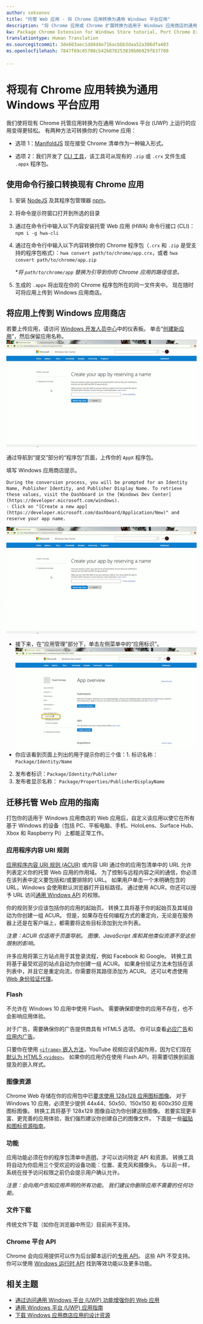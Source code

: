 ```yaml
---
author: seksenov
title: "托管 Web 应用 - 将 Chrome 应用转换为通用 Windows 平台应用"
description: "将 Chrome 应用或 Chrome 扩展转换为适用于 Windows 应用商店的通用 Windows 平台 (UWP) 应用。"
kw: Package Chrome Extension for Windows Store tutorial, Port Chrome Extension to Windows 10, How to convert Chrome App to Windows, How to add Chrome Extension to Windows Store, hwa-cli, Hosted Web Apps Command Line Interface CLI Tool, Install Chrome Extension on Windows 10 Device, convert .crx to .AppX
translationtype: Human Translation
ms.sourcegitcommit: 3de603aec1dd4d4e716acbbb3daa52a306dfa403
ms.openlocfilehash: 7847f69c85708cb42b878253839b06929f837708

---
```


# 将现有 Chrome 应用转换为通用 Windows 平台应用

我们使将现有 Chrome 托管应用转换为在通用 Windows 平台 (UWP) 上运行的应用变得更轻松。 有两种方法可转换你的 Chrome 应用：

- 选项 1：[ManifoldJS](http://manifoldjs.com/) 现在接受 Chrome 清单作为一种输入形式。 

- 选项 2：我们开发了 [CLI 工具](https://github.com/MicrosoftEdge/hwa-cli)，该工具可从现有的 `.zip` 或 `.crx` 文件生成 `.appx` 程序包。

## 使用命令行接口转换现有 Chrome 应用

1. 安装 [NodeJS](https://nodejs.org/en/) 及其程序包管理器 [npm](https://www.npmjs.com/)。 


2. 将命令提示符窗口打开到所选的目录


3. 通过在命令行中输入以下内容安装托管 Web 应用 (HWA) 命令行接口 (CLI)： `npm i -g hwa-cli`

4. 通过在命令行中输入以下内容转换你的 Chrome 程序包（`.crx` 和 `.zip` 是受支持的程序包格式）：`hwa convert path/to/chrome/app.crx`，或者 `hwa convert path/to/chrome/app.zip`

    **将 `path/to/chrome/app` 替换为引导到你的 Chrome 应用的路径信息。*
    
5. 生成的 `.appx` 将出现在你的 Chrome 程序包所在的同一文件夹中。 现在随时可将应用上传到 Windows 应用商店。 

## 将应用上传到 Windows 应用商店

若要上传应用，请访问 [Windows 开发人员中心](https://developer.microsoft.com/windows)中的仪表板。 单击“[创建新应用](https://developer.microsoft.com/dashboard/Application/New)”，然后保留应用名称。
![Windows 开发人员中心仪表板保留名称](images/hwa-to-uwp/reserve_a_name.png)


通过导航到“提交”部分的“程序包”页面，上传你的 `AppX` 程序包。

填写 Windows 应用商店提示。

    During the conversion process, you will be prompted for an Identity Name, Publisher Identity, and Publisher Display Name. To retrieve these values, visit the Dashboard in the [Windows Dev Center](https://developer.microsoft.com/windows).
    - Click on "[Create a new app](https://developer.microsoft.com/dashboard/Application/New)" and reserve your app name.
![Windows 开发人员中心仪表板保留名称](images/hwa-to-uwp/reserve_a_name.png)
 - 接下来，在“应用管理”部分下，单击左侧菜单中的“应用标识”。
    ![Windows 开发人员中心仪表板应用标识](images/hwa-to-uwp/app_identity.png)
 - 你应该看到页面上列出的用于提示你的三个值：1. 标识名称：`Package/Identity/Name`
 2. 发布者标识：`Package/Identity/Publisher`
 3. 发布者显示名称： `Package/Properties/PublisherDisplayName`


## 迁移托管 Web 应用的指南

打包你的适用于 Windows 应用商店的 Web 应用后，自定义该应用以使它在所有基于 Windows 的设备（包括 PC、平板电脑、手机、HoloLens、Surface Hub、Xbox 和 Raspberry Pi）上都能正常工作。

### 应用程序内容 URI 规则

[应用程序内容 URI 规则 (ACUR)](/hwa-access-features.md#keep-your-app-secure-setting-application-content-uri-rules-acurs) 或内容 URI 通过你的应用包清单中的 URL 允许列表定义你的托管 Web 应用的作用域。 为了控制与远程内容之间的通信，你必须在该列表中定义要包括和/或要排除的 URL。 如果用户单击一个未明确包含的 URL，Windows 会使用默认浏览器打开目标路径。 通过使用 ACUR，你还可以授予 URL 访问[通用 Windows API](https://msdn.microsoft.com/library/windows/apps/br211377.aspx) 的权限。

你的规则至少应该包括你的应用的起始页。 转换工具将基于你的起始页及其域自动为你创建一组 ACUR。 但是，如果存在任何编程方式的重定向，无论是在服务器上还是在客户端上，都需要将这些目标添加到允许列表。

*注意：ACUR 仅适用于页面导航。 图像、JavaScript 库和其他类似资源不受这些限制的影响。*

许多应用将第三方站点用于其登录流程，例如 Facebook 和 Google。 转换工具将基于最受欢迎的站点自动为你创建一组 ACUR。 如果身份验证方法未包括在该列表中，并且它是重定向流，你需要将其路径添加为 ACUR。 还可以考虑使用 [Web 身份验证代理](/hwa-access-features.md#web-authentication-broker)。

### Flash

不允许在 Windows 10 应用中使用 Flash。 需要确保即使你的应用不存在，也不会影响应用体验。

对于广告，需要确保你的广告提供商具有 HTML5 选项。 你可以查看[必应广告](https://bingads.microsoft.com/)和[应用内广告](http://adsinapps.microsoft.com/)。

只要你在使用 [`<iframe>` 嵌入方法](https://developers.google.com/youtube/iframe_api_reference)，YouTube 视频应该仍起作用，因为它们现在[默认为 HTML5 `<video>`](http://youtube-eng.blogspot.com/2015/01/youtube-now-defaults-to-html5_27.html)。 如果你的应用仍在使用 Flash API，将需要切换到前面提及的嵌入样式。

### 图像资源

Chrome Web 存储在你的应用包中已[要求使用 128x128 应用图标图像](https://developer.chrome.com/webstore/images)。 对于 Windows 10 应用，必须至少提供 44x44、50x50、150x150 和 600x350 应用图标图像。 转换工具将基于 128x128 图像自动为你创建这些图像。 若要实现更丰富、更完善的应用体验，我们强烈建议你创建自己的图像文件。 下面是一些[磁贴和图标资源指南](https://msdn.microsoft.com/library/windows/apps/mt412102.aspx)。

### 功能

应用功能必须在你的程序包清单中[声明](https://msdn.microsoft.com/windows/uwp/packaging/app-capability-declarations)，才可以访问特定 API 和资源。 转换工具将自动为你启用三个受欢迎的设备功能：位置、麦克风和摄像头。 与以前一样，系统在授予访问权限之前仍会提示用户确认允许。

*注意：会向用户告知应用声明的所有功能。 我们建议你删除应用不需要的任何功能。*

### 文件下载

传统文件下载（如你在浏览器中所见）目前尚不支持。

### Chrome 平台 API

Chrome 会向应用提供可以作为后台脚本运行的[专用 API](https://developer.chrome.com/apps/api_index)。 这些 API 不受支持。 你可以使用 [Windows 运行时 API](https://msdn.microsoft.com/library/windows/apps/br211377.aspx) 找到等效功能以及更多功能。

## 相关主题

- [通过访问通用 Windows 平台 (UWP) 功能增强你的 Web 应用](/hwa-access-features.md)
- [通用 Windows 平台 (UWP) 应用指南](http://go.microsoft.com/fwlink/p/?LinkID=397871)
- [下载 Windows 应用商店应用的设计资源](https://msdn.microsoft.com/library/windows/apps/xaml/bg125377.aspx)



<!--HONumber=Aug16_HO3-->


